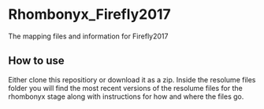 # Rhombonyx_Firefly2017
The mapping files and information for Firefly2017
## How to use
Either clone this repositiory or download it as a zip. Inside the resolume files folder you will find the most recent versions of the resolume files for the rhombonyx stage along with instructions for how and where the files go.
